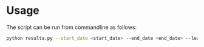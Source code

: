 # Usage

The script can be run from commandline as follows:

```bash
python resulta.py --start_date <start_date> --end_date <end_date> --league <league_type>
```

